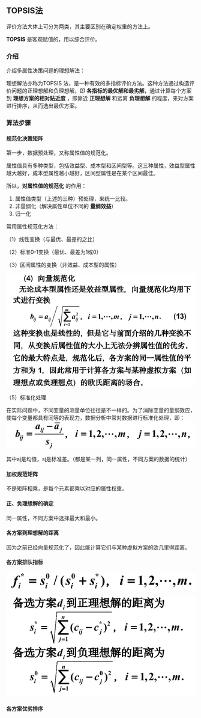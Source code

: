 ## TOPSIS法

评价方法大体上可分为两类，其主要区别在确定权重的方法上。

**TOPSIS** 是客观赋值的，用以综合评价。

### 介绍

介绍多属性决策问题的理想解法：

理想解法亦称为TOPSIS 法，是一种有效的多指标评价方法。这种方法通过构造评价问题的正理想解和负理想解，即 **各指标的最优解和最劣解**，通过计算每个方案到 **理想方案的相对贴近度** ，即靠近 **正理想解** 和远离 **负理想解** 的程度，来对方案进行排序，从而选出最优方案。

### 算法步骤

#### 规范化决策矩阵

第一步，数据预处理，又称属性值的规范化。

属性值具有多种类型，包括效益型、成本型和区间型等。这三种属性，效益型属性越大越好，成本型属性越小越好，区间型属性是在某个区间最佳。

所以，**对属性值的规范化** 的作用：

1. 属性值类型（上述的三种）预处理，来统一比较。
2. 非量纲化（解决属性单位不同的 **量纲效益**）
3. 归一化

常用属性规范化方法：

（1）线性变换（与最优、最差的之比）

（2）标准0-1变换（最优、最差为1或0）

（3）区间属性的变换（非效益、成本型的属性）

![1655888120026](1655888120026.png)





（5）标准化处理

在实际问题中，不同变量的测量单位往往是不一样的。为了消除变量的量纲效应，使每个变量都具有同等的表现力，数据分析中常对数据进行标准化处理，即：![1655889639730](1655889639730.png)

其中aj是均值，sj是标准差。（都是某一列，同一属性，不同方案的数据的统计）

#### 加权规范矩阵

不是矩阵相乘，是每个元素都乘以对应的属性权重。

#### 正、负理想解的确定

同一属性，不同方案中选择最大和最小。

#### 各方案到理想解的距离

因为之前已经向量规范化了，因此能计算它们与某种虚拟方案的欧几里得距离。

#### 各方案排队指标

![1655890452417](1655890452417.png)



![1655890512164](1655890512164.png)

#### 各方案优劣排序